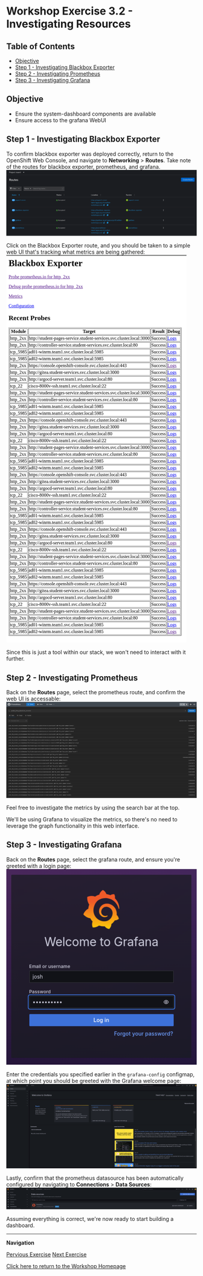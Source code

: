 # Workshop Exercise 3.2 - Investigating Resources

## Table of Contents

* [Objective](#objective)
* [Step 1 - Investigating Blackbox Exporter](#step-1---investigating-blackbox-exporter)
* [Step 2 - Investigating Prometheus](#step-2---investigating-prometheus)
* [Step 3 - Investigating Grafana](#step-3---investigating-grafana)

## Objective

* Ensure the system-dashboard components are available
* Ensure access to the grafana WebUI

## Step 1 - Investigating Blackbox Exporter
To confirm blackbox exporter was deployed correctly, return to the OpenShift Web Console, and navigate to **Networking** > **Routes**. Take note of the routes for blackbox exporter, prometheus, and grafana.
![OCP Routes](../.images/ocp-routes.png)

Click on the Blackbox Exporter route, and you should be taken to a simple web UI that's tracking what metrics are being gathered:
![Blackbox Exporter WebUI](../.images/blackbox-exporter-webui.png)

Since this is just a tool within our stack, we won't need to interact with it further.

## Step 2 - Investigating Prometheus
Back on the **Routes** page, select the prometheus route, and confirm the web UI is accessable:
![Prometheus WebUI](../.images/proemtheus-webui.png)

Feel free to investigate the metrics by using the search bar at the top.

We'll be using Grafana to visualize the metrics, so there's no need to leverage the graph functionality in this web interface.

## Step 3 - Investigating Grafana
Back on the **Routes** page, select the grafana route, and ensure you're greeted with a login page:
![Grafana Login](../.images/grafana-login.png)

Enter the credentials you specified earlier in the `grafana-config` configmap, at which point you should be greeted with the Grafana welcome page:
![Grafana Welcome Page](../.images/grafana-welcome-screen.png)

Lastly, confirm that the prometheus datasource has been automatically configured by navigating to **Connections** > **Data Sources**:
![Grafana Prometheus Datasource](../.images/grafana-prometheus-datasource.png)

Assuming everything is correct, we're now ready to start building a dashboard.

---
**Navigation**

[Pervious Exercise](../3.1-adding-chart-to-argocd/)  [Next Exercise](../4.1-dashboard-design/)

[Click here to return to the Workshop Homepage](../../README.md)
